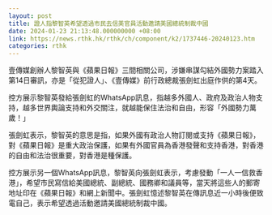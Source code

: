 ```yaml
---
layout: post
title: 證人指黎智英希望透過市民去信美官員活動邀請美國總統制裁中國
date: 2024-01-23 21:13:48.000000000 +08:00
link: https://news.rthk.hk/rthk/ch/component/k2/1737446-20240123.htm
categories: rthk
---
```


壹傳媒創辦人黎智英與《蘋果日報》三間相關公司，涉嫌串謀勾結外國勢力案踏入第14日審訊，亦是「從犯證人」、《壹傳媒》前行政總裁張劍虹出庭作供的第4天。

控方展示黎智英發給張劍虹的WhatsApp訊息，指越多外國人、政府及政治人物支持，越多世界輿論支持和外交關注，就越能保住法治和自由，形容「外國勢力萬歲！」

張劍虹表示，黎智英的意思是指，如果外國有政治人物訂閱或支持《蘋果日報》，對《蘋果日報》是重大政治保護，如果有外國官員為香港發聲和支持香港，對香港的自由和法治很重要，對香港是種保護。

控方展示另一個WhatsApp訊息，黎智英向張劍虹表示，考慮發動「一人一信救香港」，希望市民寫信給美國總統、副總統、國務卿和議員等，當天將這些人的郵寄地址印在《蘋果日報》和網上新聞中。張劍虹憶述黎智英在傳訊息近一小時後便致電自己，表示希望透過活動邀請美國總統制裁中國。
